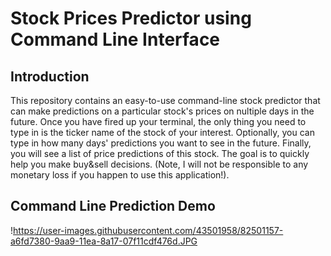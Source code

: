 # Stock Prices Predictor using Command Line Interface

## Introduction

This repository contains an easy-to-use command-line stock predictor that can make predictions on a particular stock's prices on nultiple days in the future. Once you have fired up your terminal, the only thing you need to type in is the ticker name of the stock of your interest. Optionally, you can type in how many days' predictions you want to see in the future. Finally, you will see a list of price predictions of this stock. The goal is to quickly help you make buy&sell decisions. (Note, I will not be responsible to any monetary loss if you happen to use this application!).

## Command Line Prediction Demo

!<https://user-images.githubusercontent.com/43501958/82501157-a6fd7380-9aa9-11ea-8a17-07f11cdf476d.JPG>
